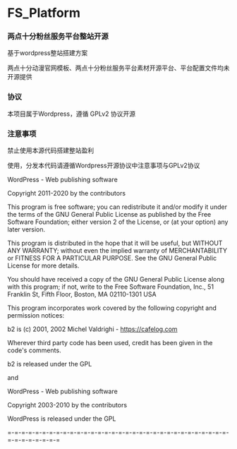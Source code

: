 # FS_Platform
### 两点十分粉丝服务平台整站开源
基于wordpress整站搭建方案

两点十分动漫官网模板、两点十分粉丝服务平台素材开源平台、平台配置文件均未开源提供

### 协议
本项目属于Wordpress，遵循 GPLv2 协议开源

### 注意事项
禁止使用本源代码搭建整站盈利

使用，分发本代码请遵循Wordpress开源协议中注意事项与GPLv2协议

WordPress - Web publishing software

Copyright 2011-2020 by the contributors

This program is free software; you can redistribute it and/or modify
it under the terms of the GNU General Public License as published by
the Free Software Foundation; either version 2 of the License, or
(at your option) any later version.

This program is distributed in the hope that it will be useful,
but WITHOUT ANY WARRANTY; without even the implied warranty of
MERCHANTABILITY or FITNESS FOR A PARTICULAR PURPOSE.  See the
GNU General Public License for more details.

You should have received a copy of the GNU General Public License
along with this program; if not, write to the Free Software
Foundation, Inc., 51 Franklin St, Fifth Floor, Boston, MA  02110-1301  USA

This program incorporates work covered by the following copyright and
permission notices:

  b2 is (c) 2001, 2002 Michel Valdrighi - https://cafelog.com

  Wherever third party code has been used, credit has been given in the code's
  comments.

  b2 is released under the GPL

and

  WordPress - Web publishing software

  Copyright 2003-2010 by the contributors

  WordPress is released under the GPL

=-=-=-=-=-=-=-=-=-=-=-=-=-=-=-=-=-=-=-=-=-=-=-=-=-=-=-=-=-=-=-=-=-=-=-=-=-=-=-=
